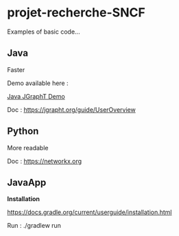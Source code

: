 # projet-recherche-SNCF
Examples of basic code...

## Java
Faster

Demo available here :

[Java JGraphT Demo](Java\jgrapht-demo\src\main\java\org\jgrapht\demo)

Doc : https://jgrapht.org/guide/UserOverview

## Python
More readable

Doc : https://networkx.org 

## JavaApp 

**Installation**

https://docs.gradle.org/current/userguide/installation.html 

Run : ./gradlew run